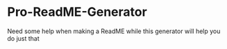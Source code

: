 # Pro-ReadME-Generator
Need some help when making a ReadME while this generator will help you do just that
